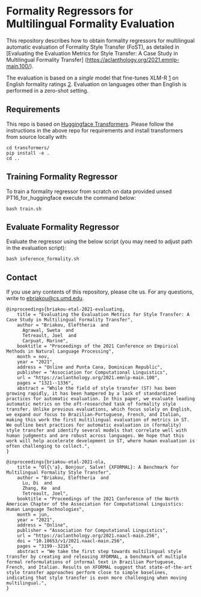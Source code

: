 # Formality Regressors for Multilingual Formality Evaluation

This repository describes how to obtain formality regressors for multilingual automatic evaluation of Formality Style
Transfer (FoST), as detailed in [Evaluating the Evaluation Metrics for Style Transfer: A Case Study in Multilingual Formality Transfer]
(https://aclanthology.org/2021.emnlp-main.100/).

The evaluation is based on a *single* model that fine-tunes XLM-R [1](https://aclanthology.org/2020.acl-main.747.pdf)
on English formality ratings [2](https://aclanthology.org/Q16-1005/). Evaluation on languages other than
English is performed in a zero-shot setting.


## Requirements
This repo is based on [Huggingface Transformers](https://github.com/huggingface/transformers). Please
follow the instructions in the above repo for requirements and install transformers from source locally with:

    cd transformers/
    pip install -e .
    cd ..

## Training Formality Regressor
To train a formality regressor from scratch on data provided unsed PT16_for_huggingface execute the command
below:

    bash train.sh

## Evaluate Formality Regressor
Evaluate the regressor using the below script (you may need to adjust path in the evaluation script):

    bash inference_formality.sh

## Contact
If you use any contents of this repository, please cite us. For any questions, write to ebriakou@cs.umd.edu.

```
@inproceedings{briakou-etal-2021-evaluating,
    title = "Evaluating the Evaluation Metrics for Style Transfer: A Case Study in Multilingual Formality Transfer",
    author = "Briakou, Eleftheria  and
      Agrawal, Sweta  and
      Tetreault, Joel  and
      Carpuat, Marine",
    booktitle = "Proceedings of the 2021 Conference on Empirical Methods in Natural Language Processing",
    month = nov,
    year = "2021",
    address = "Online and Punta Cana, Dominican Republic",
    publisher = "Association for Computational Linguistics",
    url = "https://aclanthology.org/2021.emnlp-main.100",
    pages = "1321--1336",
    abstract = "While the field of style transfer (ST) has been growing rapidly, it has been hampered by a lack of standardized practices for automatic evaluation. In this paper, we evaluate leading automatic metrics on the oft-researched task of formality style transfer. Unlike previous evaluations, which focus solely on English, we expand our focus to Brazilian-Portuguese, French, and Italian, making this work the first multilingual evaluation of metrics in ST. We outline best practices for automatic evaluation in (formality) style transfer and identify several models that correlate well with human judgments and are robust across languages. We hope that this work will help accelerate development in ST, where human evaluation is often challenging to collect.",
}
```

```
@inproceedings{briakou-etal-2021-ola,
    title = "Ol{\'a}, Bonjour, Salve! {XFORMAL}: A Benchmark for Multilingual Formality Style Transfer",
    author = "Briakou, Eleftheria  and
      Lu, Di  and
      Zhang, Ke  and
      Tetreault, Joel",
    booktitle = "Proceedings of the 2021 Conference of the North American Chapter of the Association for Computational Linguistics: Human Language Technologies",
    month = jun,
    year = "2021",
    address = "Online",
    publisher = "Association for Computational Linguistics",
    url = "https://aclanthology.org/2021.naacl-main.256",
    doi = "10.18653/v1/2021.naacl-main.256",
    pages = "3199--3216",
    abstract = "We take the first step towards multilingual style transfer by creating and releasing XFORMAL, a benchmark of multiple formal reformulations of informal text in Brazilian Portuguese, French, and Italian. Results on XFORMAL suggest that state-of-the-art style transfer approaches perform close to simple baselines, indicating that style transfer is even more challenging when moving multilingual.",
}
```
